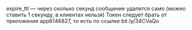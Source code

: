expire_ttl — через сколько секунд сообщение удалится само (можно ставить 1 секунду, в клиентах нельзя)
Токен следует брать от приложения app6146827, то есть по ссылке bit.ly/34CVaQo
